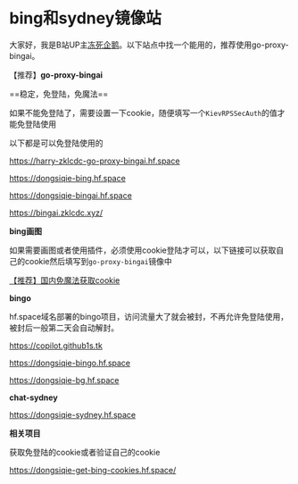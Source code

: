 # bing和sydney镜像站

大家好，我是B站UP主[冻死企鹅](https://space.bilibili.com/23375741)。以下站点中找一个能用的，推荐使用go-proxy-bingai。

【推荐】**go-proxy-bingai**

==稳定，免登陆，免魔法==

如果不能免登陆了，需要设置一下cookie，随便填写一个`KievRPSSecAuth`的值才能免登陆使用

以下都是可以免登陆使用的

https://harry-zklcdc-go-proxy-bingai.hf.space

https://dongsiqie-bing.hf.space

https://dongsiqie-bingai.hf.space

https://bingai.zklcdc.xyz/

**bing画图**

如果需要画图或者使用插件，必须使用cookie登陆才可以，以下链接可以获取自己的cookie然后填写到`go-proxy-bingai`镜像中

[【推荐】国内免魔法获取cookie](wiki/bingcookie3.html)

**bingo**

hf.space域名部署的bingo项目，访问流量大了就会被封，不再允许免登陆使用，被封后一般第二天会自动解封。

https://copilot.github1s.tk

https://dongsiqie-bingo.hf.space

https://dongsiqie-bg.hf.space

**chat-sydney**

https://dongsiqie-sydney.hf.space

**相关项目**

获取免登陆的cookie或者验证自己的cookie

https://dongsiqie-get-bing-cookies.hf.space/
